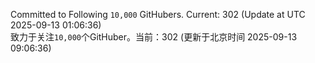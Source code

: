 Committed to Following `10,000` GitHubers. Current: <!-- FOLLOWING_COUNT -->302<!-- FOLLOWING_COUNT --> (Update at UTC <!-- LAST_UPDATED -->2025-09-13 01:06:36<!-- LAST_UPDATED -->)<br>
致力于关注`10,000`个GitHuber。当前：<!-- FOLLOWING_COUNT -->302<!-- FOLLOWING_COUNT --> (更新于北京时间 <!-- LAST_UPDATED_CST -->2025-09-13 09:06:36<!-- LAST_UPDATED_CST -->)
